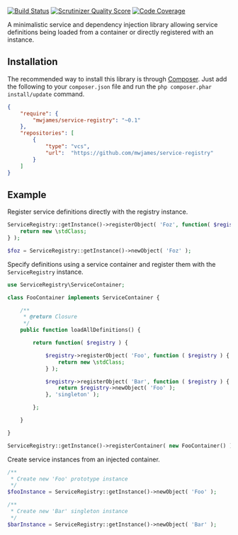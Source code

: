 [![Build Status](https://travis-ci.org/mwjames/service-registry.png?branch=master)](https://travis-ci.org/mwjames/service-registry)
[![Scrutinizer Quality Score](https://scrutinizer-ci.com/g/mwjames/service-registry/badges/quality-score.png?s=adf2e12799727916defd556045e4c6da766501dd)](https://scrutinizer-ci.com/g/mwjames/service-registry/)
[![Code Coverage](https://scrutinizer-ci.com/g/mwjames/service-registry/badges/coverage.png?s=14dacb9b418c90512e427e8cbfdeb21aee2ff0ea)](https://scrutinizer-ci.com/g/mwjames/service-registry/)

A minimalistic service and dependency injection library allowing service definitions being loaded from a container or directly registered with an instance.

## Installation
The recommended way to install this library is through [Composer][composer]. Just add the following to your ``composer.json`` file and run the ``php composer.phar install/update`` command.

```json
{
	"require": {
		"mwjames/service-registry": "~0.1"
	},
	"repositories": [
		{
			"type": "vcs",
			"url":  "https://github.com/mwjames/service-registry"
		}
	]
}
```
## Example
Register service definitions directly with the registry instance.

```php
ServiceRegistry::getInstance()->registerObject( 'Foz', function( $registry ) {
	return new \stdClass;
} );

$foz = ServiceRegistry::getInstance()->newObject( 'Foz' );
```

Specify definitions using a service container and register them with the `ServiceRegistry` instance.
```php
use ServiceRegistry\ServiceContainer;

class FooContainer implements ServiceContainer {

	/**
	 * @return Closure
	 */
	public function loadAllDefinitions() {

		return function( $registry ) {

			$registry->registerObject( 'Foo', function ( $registry ) {
				return new \stdClass;
			} );

			$registry->registerObject( 'Bar', function ( $registry ) {
				return $registry->newObject( 'Foo' );
			}, 'singleton' );

		};

	}

}

ServiceRegistry::getInstance()->registerContainer( new FooContainer() );
```

Create service instances from an injected container.
```php
/**
 * Create new 'Foo' prototype instance
 */
$fooInstance = ServiceRegistry::getInstance()->newObject( 'Foo' );

/**
 * Create new 'Bar' singleton instance
 */
$barInstance = ServiceRegistry::getInstance()->newObject( 'Bar' );
```

[composer]: http://getcomposer.org/

